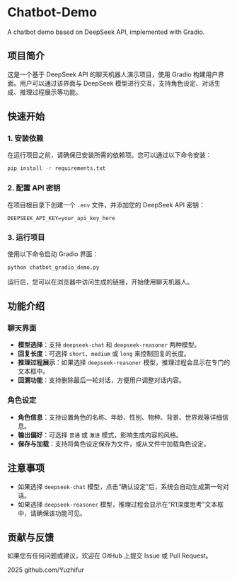 # Chatbot-Demo

A chatbot demo based on DeepSeek API, implemented with Gradio.

## 项目简介

这是一个基于 DeepSeek API 的聊天机器人演示项目，使用 Gradio 构建用户界面。用户可以通过该界面与 DeepSeek 模型进行交互，支持角色设定、对话生成、推理过程展示等功能。

## 快速开始

### 1. 安装依赖

在运行项目之前，请确保已安装所需的依赖项。您可以通过以下命令安装：

```bash
pip install -r requirements.txt
```

### 2. 配置 API 密钥

在项目根目录下创建一个 `.env` 文件，并添加您的 DeepSeek API 密钥：

```plaintext
DEEPSEEK_API_KEY=your_api_key_here
```

### 3. 运行项目

使用以下命令启动 Gradio 界面：

```bash
python chatbot_gradio_demo.py
```

运行后，您可以在浏览器中访问生成的链接，开始使用聊天机器人。

## 功能介绍

### 聊天界面
- **模型选择**：支持 `deepseek-chat` 和 `deepseek-reasoner` 两种模型。
- **回复长度**：可选择 `short`、`medium` 或 `long` 来控制回复的长度。
- **推理过程展示**：如果选择 `deepseek-reasoner` 模型，推理过程会显示在专门的文本框中。
- **回溯功能**：支持删除最后一轮对话，方便用户调整对话内容。

### 角色设定
- **角色信息**：支持设置角色的名称、年龄、性别、物种、背景、世界观等详细信息。
- **输出偏好**：可选择 `普通` 或 `激进` 模式，影响生成内容的风格。
- **保存与加载**：支持将角色设定保存为文件，或从文件中加载角色设定。

## 注意事项

- 如果选择 `deepseek-chat` 模型，点击“确认设定”后，系统会自动生成第一句对话。
- 如果选择 `deepseek-reasoner` 模型，推理过程会显示在“R1深度思考”文本框中，请确保该功能可见。

## 贡献与反馈

如果您有任何问题或建议，欢迎在 GitHub 上提交 Issue 或 Pull Request。

2025 github.com/Yuzhifur